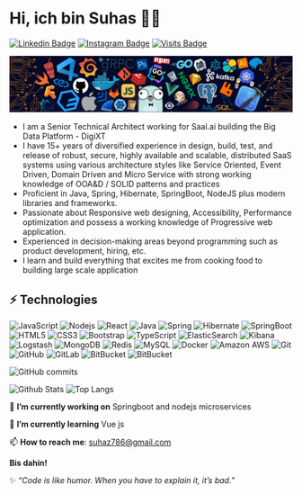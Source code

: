 # Hi, ich bin Suhas 👨‍💻

[![Linkedin Badge](https://img.shields.io/badge/-suhas-blue?style=flat-square&logo=Linkedin&logoColor=white&link=https://www.linkedin.com/in/suhas-saheer-bb570215/)](https://www.linkedin.com/in/suhas-saheer-bb570215/)
[![Instagram Badge](https://img.shields.io/badge/-suhaz247-purple?style=flat-square&logo=instagram&logoColor=white&link=https://instagram.com/suhaz247/)](https://instagram.com/suhaz247)
[![Visits Badge](https://badges.pufler.dev/visits/suhaz786/suhaz786)](https://badges.pufler.dev)

![](https://github.com/suhaz786/suhaz786/blob/master/images/header_.png)

* I am a Senior Technical Architect working for Saal.ai building the Big Data Platform - DigiXT
* I have  15+ years of diversified experience in design, build, test, and release of robust, secure, highly available and scalable, distributed SaaS systems using various architecture styles like Service Oriented, Event Driven, Domain Driven and Micro Service with strong working knowledge of OOA&D / SOLID patterns and practices
* Proficient in Java, Spring, Hibernate, SpringBoot, NodeJS plus modern libraries and frameworks.
* Passionate about Responsive web designing, Accessibility, Performance optimization and possess a working knowledge of Progressive web application.
* Experienced in decision-making areas beyond programming such as product development, hiring, etc.
* I learn and build everything that excites me from cooking food to building large scale application

## ⚡ Technologies

![JavaScript](https://img.shields.io/badge/-JavaScript-black?style=flat-square&logo=javascript)
![Nodejs](https://img.shields.io/badge/-Nodejs-black?style=flat-square&logo=Node.js)
![React](https://img.shields.io/badge/-React-45b8d8?style=flat-square&logo=react&logoColor=white)
![Java](https://img.shields.io/badge/-java-E34A86?style=flat-square&logo=java)
![Spring](https://img.shields.io/badge/-Spring-green?style=flat-square&logo=spring)
![Hibernate](https://img.shields.io/badge/-Hibernate-black?style=flat-square&logo=hibernate)
![SpringBoot](https://img.shields.io/badge/-SpringBoot-green?style=flat-square&logo=SpringBoot)
![HTML5](https://img.shields.io/badge/-HTML5-E34F26?style=flat-square&logo=html5&logoColor=white)
![CSS3](https://img.shields.io/badge/-CSS3-1572B6?style=flat-square&logo=css3)
![Bootstrap](https://img.shields.io/badge/-Bootstrap-563D7C?style=flat-square&logo=bootstrap)
![TypeScript](https://img.shields.io/badge/-TypeScript-007ACC?style=flat-square&logo=typescript)
![ElasticSearch](https://img.shields.io/badge/-ElasticSearch-005571?style=flat-square&logo=elasticsearch)
![Kibana](https://img.shields.io/badge/-Kibana-005571?style=flat-square&logo=kibana)
![Logstash](https://img.shields.io/badge/-Logstash-005571?style=flat-square&logo=logstash)
![MongoDB](https://img.shields.io/badge/-MongoDB-black?style=flat-square&logo=mongodb)
![Redis](https://img.shields.io/badge/-Redis-black?style=flat-square&logo=Redis)
![MySQL](https://img.shields.io/badge/-MySQL-black?style=flat-square&logo=mysql)
![Docker](https://img.shields.io/badge/-Docker-black?style=flat-square&logo=docker)
![Amazon AWS](https://img.shields.io/badge/Amazon%20AWS-232F3E?style=flat-square&logo=amazon-aws)
![Git](https://img.shields.io/badge/-Git-black?style=flat-square&logo=git)
![GitHub](https://img.shields.io/badge/-GitHub-181717?style=flat-square&logo=github)
![GitLab](https://img.shields.io/badge/-GitLab-FCA121?style=flat-square&logo=gitlab)
![BitBucket](https://img.shields.io/badge/-BitBucket-darkblue?style=flat-square&logo=bitbucket)
![BitBucket](https://img.shields.io/badge/-BitBucket-darkblue?style=flat-square&logo=bitbucket)

![GitHub commits](https://img.shields.io/github/commit-activity/y/suhaz786/suhaz786?style=for-the-badge)

![Github Stats](https://github-readme-stats.suhaz786.vercel.app/api?username=suhaz786&count_private=true&show_icons=true&theme=radical)
![Top Langs](https://github-readme-stats.suhaz786.vercel.app/api/top-langs/?username=suhaz786&hide=TeX&layout=compact&theme=tokyonight)


🔭 **I’m currently working on**  Springboot and nodejs microservices

🌱 **I’m currently learning** Vue js 

📫 **How to reach me**: suhaz786@gmail.com

<b>Bis dahin!</b>

✨ *“Code is like humor. When you have to explain it, it’s bad.”*  

